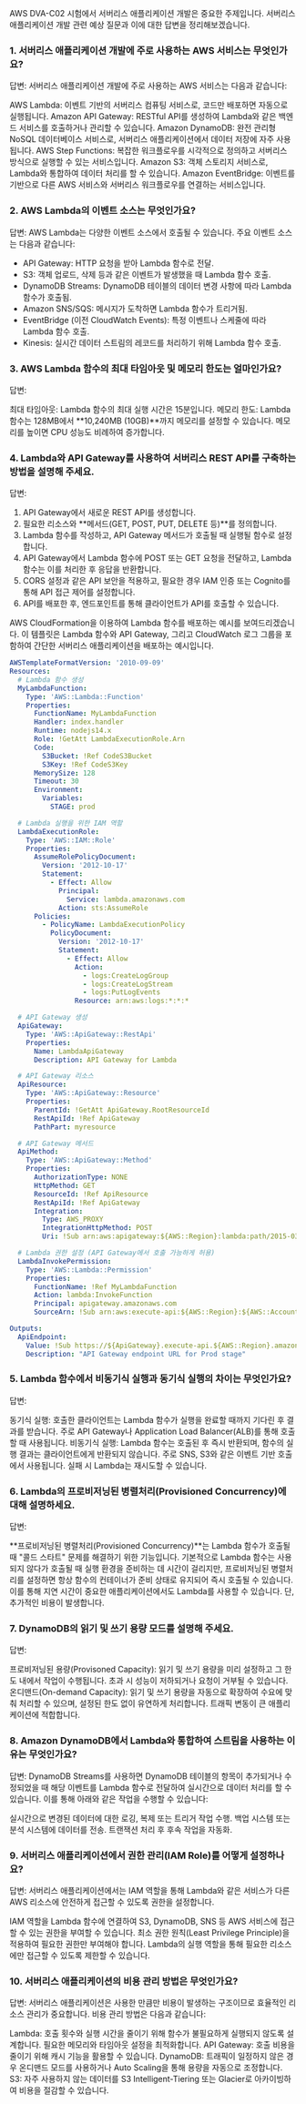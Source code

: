 AWS DVA-C02 시험에서 서버리스 애플리케이션 개발은 중요한 주제입니다. 서버리스 애플리케이션 개발 관련 예상 질문과 이에 대한 답변을 정리해보겠습니다.

### 1. 서버리스 애플리케이션 개발에 주로 사용하는 AWS 서비스는 무엇인가요?
답변: 서버리스 애플리케이션 개발에 주로 사용하는 AWS 서비스는 다음과 같습니다:

AWS Lambda: 이벤트 기반의 서버리스 컴퓨팅 서비스로, 코드만 배포하면 자동으로 실행됩니다.
Amazon API Gateway: RESTful API를 생성하여 Lambda와 같은 백엔드 서비스를 호출하거나 관리할 수 있습니다.
Amazon DynamoDB: 완전 관리형 NoSQL 데이터베이스 서비스로, 서버리스 애플리케이션에서 데이터 저장에 자주 사용됩니다.
AWS Step Functions: 복잡한 워크플로우를 시각적으로 정의하고 서버리스 방식으로 실행할 수 있는 서비스입니다.
Amazon S3: 객체 스토리지 서비스로, Lambda와 통합하여 데이터 처리를 할 수 있습니다.
Amazon EventBridge: 이벤트를 기반으로 다른 AWS 서비스와 서버리스 워크플로우를 연결하는 서비스입니다.

### 2. AWS Lambda의 이벤트 소스는 무엇인가요?
답변: AWS Lambda는 다양한 이벤트 소스에서 호출될 수 있습니다. 주요 이벤트 소스는 다음과 같습니다:

* API Gateway: HTTP 요청을 받아 Lambda 함수로 전달.
* S3: 객체 업로드, 삭제 등과 같은 이벤트가 발생했을 때 Lambda 함수 호출.
* DynamoDB Streams: DynamoDB 테이블의 데이터 변경 사항에 따라 Lambda 함수가 호출됨.
* Amazon SNS/SQS: 메시지가 도착하면 Lambda 함수가 트리거됨.
* EventBridge (이전 CloudWatch Events): 특정 이벤트나 스케줄에 따라 Lambda 함수 호출.
* Kinesis: 실시간 데이터 스트림의 레코드를 처리하기 위해 Lambda 함수 호출.

### 3. AWS Lambda 함수의 최대 타임아웃 및 메모리 한도는 얼마인가요?
답변:

최대 타임아웃: Lambda 함수의 최대 실행 시간은 15분입니다.
메모리 한도: Lambda 함수는 128MB에서 **10,240MB (10GB)**까지 메모리를 설정할 수 있습니다. 메모리를 높이면 CPU 성능도 비례하여 증가합니다.

### 4. Lambda와 API Gateway를 사용하여 서버리스 REST API를 구축하는 방법을 설명해 주세요.
답변:

1. API Gateway에서 새로운 REST API를 생성합니다.
2. 필요한 리소스와 **메서드(GET, POST, PUT, DELETE 등)**를 정의합니다.
3. Lambda 함수를 작성하고, API Gateway 메서드가 호출될 때 실행될 함수로 설정합니다.
4. API Gateway에서 Lambda 함수에 POST 또는 GET 요청을 전달하고, Lambda 함수는 이를 처리한 후 응답을 반환합니다.
5. CORS 설정과 같은 API 보안을 적용하고, 필요한 경우 IAM 인증 또는 Cognito를 통해 API 접근 제어를 설정합니다.
6. API를 배포한 후, 엔드포인트를 통해 클라이언트가 API를 호출할 수 있습니다.


AWS CloudFormation을 이용하여 Lambda 함수를 배포하는 예시를 보여드리겠습니다. 이 템플릿은 Lambda 함수와 API Gateway, 그리고 CloudWatch 로그 그룹을 포함하여 간단한 서버리스 애플리케이션을 배포하는 예시입니다.

```yaml
AWSTemplateFormatVersion: '2010-09-09'
Resources:
  # Lambda 함수 생성
  MyLambdaFunction:
    Type: 'AWS::Lambda::Function'
    Properties:
      FunctionName: MyLambdaFunction
      Handler: index.handler
      Runtime: nodejs14.x
      Role: !GetAtt LambdaExecutionRole.Arn
      Code:
        S3Bucket: !Ref CodeS3Bucket
        S3Key: !Ref CodeS3Key
      MemorySize: 128
      Timeout: 30
      Environment:
        Variables:
          STAGE: prod

  # Lambda 실행을 위한 IAM 역할
  LambdaExecutionRole:
    Type: 'AWS::IAM::Role'
    Properties:
      AssumeRolePolicyDocument:
        Version: '2012-10-17'
        Statement:
          - Effect: Allow
            Principal:
              Service: lambda.amazonaws.com
            Action: sts:AssumeRole
      Policies:
        - PolicyName: LambdaExecutionPolicy
          PolicyDocument:
            Version: '2012-10-17'
            Statement:
              - Effect: Allow
                Action:
                  - logs:CreateLogGroup
                  - logs:CreateLogStream
                  - logs:PutLogEvents
                Resource: arn:aws:logs:*:*:*

  # API Gateway 생성
  ApiGateway:
    Type: 'AWS::ApiGateway::RestApi'
    Properties:
      Name: LambdaApiGateway
      Description: API Gateway for Lambda

  # API Gateway 리소스
  ApiResource:
    Type: 'AWS::ApiGateway::Resource'
    Properties:
      ParentId: !GetAtt ApiGateway.RootResourceId
      RestApiId: !Ref ApiGateway
      PathPart: myresource

  # API Gateway 메서드
  ApiMethod:
    Type: 'AWS::ApiGateway::Method'
    Properties:
      AuthorizationType: NONE
      HttpMethod: GET
      ResourceId: !Ref ApiResource
      RestApiId: !Ref ApiGateway
      Integration:
        Type: AWS_PROXY
        IntegrationHttpMethod: POST
        Uri: !Sub arn:aws:apigateway:${AWS::Region}:lambda:path/2015-03-31/functions/${MyLambdaFunction.Arn}/invocations

  # Lambda 권한 설정 (API Gateway에서 호출 가능하게 허용)
  LambdaInvokePermission:
    Type: 'AWS::Lambda::Permission'
    Properties:
      FunctionName: !Ref MyLambdaFunction
      Action: lambda:InvokeFunction
      Principal: apigateway.amazonaws.com
      SourceArn: !Sub arn:aws:execute-api:${AWS::Region}:${AWS::AccountId}:${ApiGateway}/*/GET/myresource

Outputs:
  ApiEndpoint:
    Value: !Sub https://${ApiGateway}.execute-api.${AWS::Region}.amazonaws.com/prod/myresource
    Description: "API Gateway endpoint URL for Prod stage"
```

### 5. Lambda 함수에서 비동기식 실행과 동기식 실행의 차이는 무엇인가요?
답변:

동기식 실행: 호출한 클라이언트는 Lambda 함수가 실행을 완료할 때까지 기다린 후 결과를 받습니다. 주로 API Gateway나 Application Load Balancer(ALB)를 통해 호출할 때 사용됩니다.
비동기식 실행: Lambda 함수는 호출된 후 즉시 반환되며, 함수의 실행 결과는 클라이언트에게 반환되지 않습니다. 주로 SNS, S3와 같은 이벤트 기반 호출에서 사용됩니다. 실패 시 Lambda는 재시도할 수 있습니다.

### 6. Lambda의 프로비저닝된 병렬처리(Provisioned Concurrency)에 대해 설명하세요.
답변:

**프로비저닝된 병렬처리(Provisioned Concurrency)**는 Lambda 함수가 호출될 때 "콜드 스타트" 문제를 해결하기 위한 기능입니다.
기본적으로 Lambda 함수는 사용되지 않다가 호출될 때 실행 환경을 준비하는 데 시간이 걸리지만, 프로비저닝된 병렬처리를 설정하면 항상 함수의 컨테이너가 준비 상태로 유지되어 즉시 호출될 수 있습니다.
이를 통해 지연 시간이 중요한 애플리케이션에서도 Lambda를 사용할 수 있습니다. 단, 추가적인 비용이 발생합니다.

### 7. DynamoDB의 읽기 및 쓰기 용량 모드를 설명해 주세요.
답변:

프로비저닝된 용량(Provisoned Capacity): 읽기 및 쓰기 용량을 미리 설정하고 그 한도 내에서 작업이 수행됩니다. 초과 시 성능이 저하되거나 요청이 거부될 수 있습니다.
온디맨드(On-demand Capacity): 읽기 및 쓰기 용량을 자동으로 확장하여 수요에 맞춰 처리할 수 있으며, 설정된 한도 없이 유연하게 처리합니다. 트래픽 변동이 큰 애플리케이션에 적합합니다.

### 8. Amazon DynamoDB에서 Lambda와 통합하여 스트림을 사용하는 이유는 무엇인가요?
답변: DynamoDB Streams를 사용하면 DynamoDB 테이블의 항목이 추가되거나 수정되었을 때 해당 이벤트를 Lambda 함수로 전달하여 실시간으로 데이터 처리를 할 수 있습니다. 이를 통해 아래와 같은 작업을 수행할 수 있습니다:

실시간으로 변경된 데이터에 대한 로깅, 복제 또는 트리거 작업 수행.
백업 시스템 또는 분석 시스템에 데이터를 전송.
트랜잭션 처리 후 후속 작업을 자동화.

### 9. 서버리스 애플리케이션에서 권한 관리(IAM Role)를 어떻게 설정하나요?
답변: 서버리스 애플리케이션에서는 IAM 역할을 통해 Lambda와 같은 서비스가 다른 AWS 리소스에 안전하게 접근할 수 있도록 권한을 설정합니다.

IAM 역할을 Lambda 함수에 연결하여 S3, DynamoDB, SNS 등 AWS 서비스에 접근할 수 있는 권한을 부여할 수 있습니다.
최소 권한 원칙(Least Privilege Principle)을 적용하여 필요한 권한만 부여해야 합니다.
Lambda의 실행 역할을 통해 필요한 리소스에만 접근할 수 있도록 제한할 수 있습니다.

### 10. 서버리스 애플리케이션의 비용 관리 방법은 무엇인가요?
답변: 서버리스 애플리케이션은 사용한 만큼만 비용이 발생하는 구조이므로 효율적인 리소스 관리가 중요합니다. 비용 관리 방법은 다음과 같습니다:

Lambda: 호출 횟수와 실행 시간을 줄이기 위해 함수가 불필요하게 실행되지 않도록 설계합니다. 필요한 메모리와 타임아웃 설정을 최적화합니다.
API Gateway: 호출 비용을 줄이기 위해 캐시 기능을 활용할 수 있습니다.
DynamoDB: 트래픽이 일정하지 않은 경우 온디맨드 모드를 사용하거나 Auto Scaling을 통해 용량을 자동으로 조정합니다.
S3: 자주 사용하지 않는 데이터를 S3 Intelligent-Tiering 또는 Glacier로 아카이빙하여 비용을 절감할 수 있습니다.
